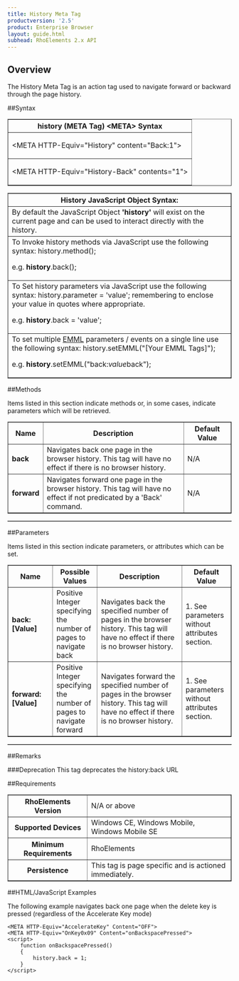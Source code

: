 ```yaml
---
title: History Meta Tag
productversion: '2.5'
product: Enterprise Browser
layout: guide.html
subhead: RhoElements 2.x API
---
```


## Overview
The History Meta Tag is an action tag used to navigate forward or backward through the page history.

##Syntax
<table class="facelift" style="width:100%" border="1" padding="5px"> <tr><th class="tableHeading">history (META Tag) &lt;META&gt; Syntax
</th></tr><tr><td class="clsSyntaxCells clsOddRow"><p>&lt;META HTTP-Equiv="History" content="Back:1"&gt;</p></td></tr><tr><td class="clsSyntaxCells clsEvenRow"><p>&lt;META HTTP-Equiv="History-Back" contents="1"&gt;</p></td></tr></table>
<table class="facelift" style="width:100%" border="1" padding="5px"> <tr><th class="tableHeading">History JavaScript Object Syntax:</th></tr><tr><td class="clsSyntaxCells clsOddRow">
By default the JavaScript Object <b>'history'</b> will exist on the current page and can be used to interact directly with the history.
</td></tr><tr><td class="clsSyntaxCells clsEvenRow">
To Invoke history methods via JavaScript use the following syntax: history.method();
<P />e.g. <b>history</b>.back();
</td></tr><tr><td class="clsSyntaxCells clsOddRow">
To Set history parameters via JavaScript use the following syntax: history.parameter = 'value'; remembering to enclose your value in quotes where appropriate.  
<P />e.g. <b>history</b>.back = 'value';
</td></tr><tr><td class="clsSyntaxCells clsEvenRow">							
To set multiple <a href="/rhoelements/EMMLOverview">EMML</a> parameters / events on a single line use the following syntax: history.setEMML("[Your EMML Tags]");
<P />
e.g. <b>history</b>.setEMML("back:<i>value</i>back");							
</td></tr></table>
	
##Methods


Items listed in this section indicate methods or, in some cases, indicate parameters which will be retrieved.

<table class="facelift" style="width:100%" border="1" padding="5px"> <col width="10%" /><col width="68%" /><col width="22%" /><tr><th class="tableHeading">Name</th><th class="tableHeading">Description</th><th class="tableHeading">Default Value</th></tr><tr><td class="clsSyntaxCells clsOddRow"><b>back</b></td><td class="clsSyntaxCells clsOddRow">Navigates back one page in the browser history.  This tag will have no effect if there is no browser history.</td><td class="clsSyntaxCells clsOddRow">
N/A
</td></tr><tr><td class="clsSyntaxCells clsEvenRow"><b>forward</b></td><td class="clsSyntaxCells clsEvenRow">Navigates forward one page in the browser history.  This tag will have no effect if not predicated by a 'Back' command.</td><td class="clsSyntaxCells clsEvenRow">
N/A
</td></tr></table>
<table class="facelift" style="width:100%" border="1" padding="5px"> <col width="78%" /><col width="8%" /><col width="1%" /><col width="5%" /><col width="1%" /><col width="5%" /><col width="2%" /></table>

##Parameters


Items listed in this section indicate parameters, or attributes which can be set.
<table class="facelift" style="width:100%" border="1" padding="5px"> <col width="20%" /><col width="20%" /><col width="38%" /><col width="22%" /><tr><th class="tableHeading">Name</th><th class="tableHeading">Possible Values</th><th class="tableHeading">Description</th><th class="tableHeading">Default Value</th></tr><tr><td class="clsSyntaxCells clsOddRow"><b>back:[Value]
</b></td><td class="clsSyntaxCells clsOddRow">Positive Integer specifying the number of pages to navigate back</td><td class="clsSyntaxCells clsOddRow">
                    Navigates back the specified number of pages in the browser history.  This tag will have no effect if there is no browser history.
                </td><td class="clsSyntaxCells clsOddRow">1.  See parameters without attributes section.</td></tr><tr><td class="clsSyntaxCells clsEvenRow"><b>forward:[Value]
</b></td><td class="clsSyntaxCells clsEvenRow">Positive Integer specifying the number of pages to navigate forward</td><td class="clsSyntaxCells clsEvenRow">
                    Navigates forward the specified number of pages in the browser history.  This tag will have no effect if there is no browser history.
                </td><td class="clsSyntaxCells clsEvenRow">1.  See parameters without attributes section.</td></tr></table>
<table class="facelift" style="width:100%" border="1" padding="5px"> <col width="78%" /><col width="8%" /><col width="1%" /><col width="5%" /><col width="1%" /><col width="5%" /><col width="2%" /></table>




##Remarks


###Deprecation
This tag deprecates the history:back URL




##Requirements

<table class="facelift" style="width:100%" border="1" padding="5px"> <tr><th class="tableHeading">RhoElements Version</th><td class="clsSyntaxCell clsEvenRow">N/A or above
</td></tr><tr><th class="tableHeading">Supported Devices</th><td class="clsSyntaxCell clsOddRow">Windows CE, Windows Mobile, Windows Mobile SE</td></tr><tr><th class="tableHeading">Minimum Requirements</th><td class="clsSyntaxCell clsOddRow">RhoElements</td></tr><tr><th class="tableHeading">Persistence</th><td class="clsSyntaxCell clsEvenRow">This tag is page specific and is actioned immediately.</td></tr></table>


##HTML/JavaScript Examples

The following example navigates back one page when the delete key is pressed (regardless of the Accelerate Key mode)

	<META HTTP-Equiv="AccelerateKey" Content="OFF">
	<META HTTP-Equiv="OnKey0x09" Content="onBackspacePressed">
	<script>
	    function onBackspacePressed()
	    {
	        history.back = 1;
	    }
	</script>
	





